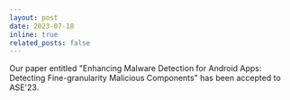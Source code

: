 ```yaml
---
layout: post
date: 2023-07-18
inline: true
related_posts: false
---
```


Our paper entitled "Enhancing Malware Detection for Android Apps: Detecting Fine-granularity Malicious Components" has been accepted to ASE'23.
